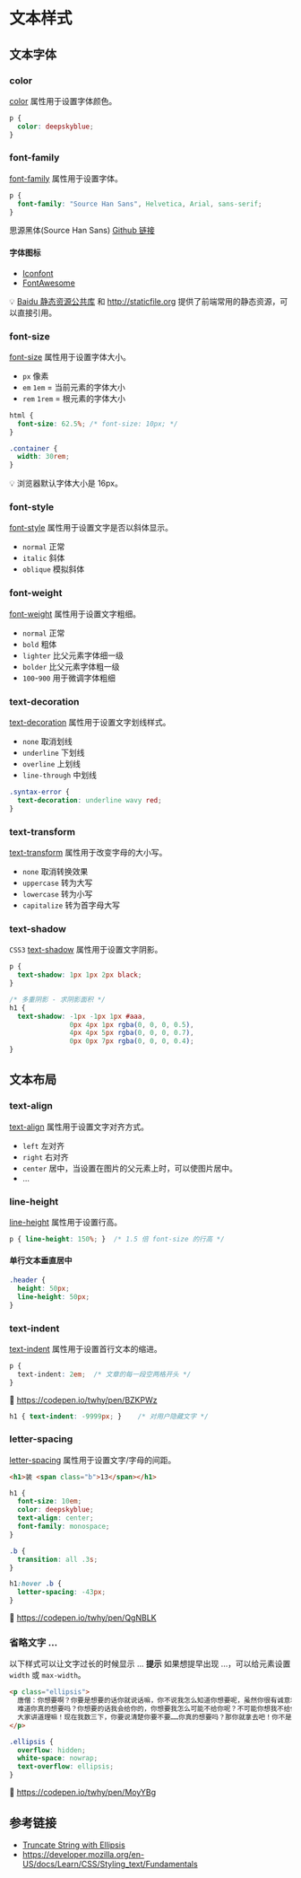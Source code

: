 # 文本样式

## 文本字体
### color
[color](https://developer.mozilla.org/en-US/docs/Web/CSS/color) 属性用于设置字体颜色。
```css
p {
  color: deepskyblue;
}
```

### font-family
[font-family](https://developer.mozilla.org/en-US/docs/Web/CSS/font-family) 属性用于设置字体。
```css
p {
  font-family: "Source Han Sans", Helvetica, Arial, sans-serif;
}
```
思源黑体(Source Han Sans) [Github 链接](https://github.com/adobe-fonts/source-han-sans)
#### 字体图标
* [Iconfont](http://iconfont.cn/)
* [FontAwesome](http://fontawesome.io/)

💡 [Baidu 静态资源公共库](http://cdn.code.baidu.com/) 和 http://staticfile.org 提供了前端常用的静态资源，可以直接引用。

### font-size
[font-size](https://developer.mozilla.org/en-US/docs/Web/CSS/font-size) 属性用于设置字体大小。  
* `px` 像素
* `em` `1em` = 当前元素的字体大小
* `rem` `1rem` = 根元素的字体大小
```css
html {
  font-size: 62.5%; /* font-size: 10px; */
}

.container {
  width: 30rem;
}
```
💡 浏览器默认字体大小是 16px。

### font-style
[font-style](https://developer.mozilla.org/en-US/docs/Web/CSS/font-style) 属性用于设置文字是否以斜体显示。
* `normal` 正常
* `italic` 斜体
* `oblique` 模拟斜体

### font-weight
[font-weight](https://developer.mozilla.org/en-US/docs/Web/CSS/font-weight) 属性用于设置文字粗细。
* `normal` 正常
* `bold` 粗体
* `lighter` 比父元素字体细一级
* `bolder` 比父元素字体粗一级
* `100`-`900` 用于微调字体粗细

### text-decoration
[text-decoration](https://developer.mozilla.org/en-US/docs/Web/CSS/text-decoration) 属性用于设置文字划线样式。
* `none` 取消划线 
* `underline` 下划线
* `overline` 上划线
* `line-through` 中划线
```css
.syntax-error {
  text-decoration: underline wavy red; 
}
```

### text-transform
[text-transform](https://developer.mozilla.org/en-US/docs/Web/CSS/text-transform) 属性用于改变字母的大小写。
* `none` 取消转换效果
* `uppercase` 转为大写
* `lowercase` 转为小写
* `capitalize` 转为首字母大写

### text-shadow
`CSS3` [text-shadow](https://developer.mozilla.org/en-US/docs/Web/CSS/text-shadow) 属性用于设置文字阴影。
```css
p { 
  text-shadow: 1px 1px 2px black;
}

/* 多重阴影 - 求阴影面积 */
h1 {
  text-shadow: -1px -1px 1px #aaa,
               0px 4px 1px rgba(0, 0, 0, 0.5),
               4px 4px 5px rgba(0, 0, 0, 0.7),
               0px 0px 7px rgba(0, 0, 0, 0.4);
}
```

## 文本布局
### text-align
[text-align](https://developer.mozilla.org/en-US/docs/Web/CSS/text-align) 属性用于设置文字对齐方式。
* `left` 左对齐
* `right` 右对齐
* `center` 居中，当设置在图片的父元素上时，可以使图片居中。
* ...

### line-height
[line-height](https://developer.mozilla.org/en-US/docs/Web/CSS/line-height) 属性用于设置行高。
```css
p { line-height: 150%; }  /* 1.5 倍 font-size 的行高 */
```
#### 单行文本垂直居中
```css
.header {
  height: 50px;
  line-height: 50px;
}
```

### text-indent
[text-indent](https://developer.mozilla.org/en-US/docs/Web/CSS/text-indent) 属性用于设置首行文本的缩进。
```css
p { 
  text-indent: 2em;  /* 文章的每一段空两格开头 */
}
```
🚀 https://codepen.io/twhy/pen/BZKPWz
```css
h1 { text-indent: -9999px; }    /* 对用户隐藏文字 */
```

### letter-spacing
[letter-spacing](https://developer.mozilla.org/en-US/docs/Web/CSS/letter-spacing) 属性用于设置文字/字母的间距。
```html
<h1>装 <span class="b">13</span></h1>
```
```css
h1 {
  font-size: 10em;
  color: deepskyblue;
  text-align: center;
  font-family: monospace;
}

.b {
  transition: all .3s;
}

h1:hover .b {
  letter-spacing: -43px;
}
```
🚀 https://codepen.io/twhy/pen/QgNBLK

### 省略文字 ...
以下样式可以让文字过长的时候显示 ...  **提示** 如果想提早出现 ...，可以给元素设置 `width` 或 `max-width`。
```html
<p class="ellipsis">
  唐僧：你想要啊？你要是想要的话你就说话嘛，你不说我怎么知道你想要呢，虽然你很有诚意地看着我，可是你还是要跟我说你想要的。
  难道你真的想要吗？你想要的话我会给你的，你想要我怎么可能不给你呢？不可能你想我不给你，你不想要我却偏给你的。
  大家讲道理嘛！现在我数三下，你要说清楚你要不要……你真的想要吗？那你就拿去吧！你不是真的想要吧？
</p>
```
```css
.ellipsis {
  overflow: hidden;
  white-space: nowrap;
  text-overflow: ellipsis;
}
```
🚀 https://codepen.io/twhy/pen/MoyYBg

## 参考链接
* [Truncate String with Ellipsis](https://css-tricks.com/snippets/css/truncate-string-with-ellipsis)
* https://developer.mozilla.org/en-US/docs/Learn/CSS/Styling_text/Fundamentals
